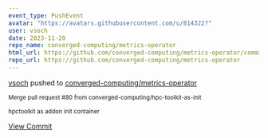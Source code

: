 ```yaml
---
event_type: PushEvent
avatar: "https://avatars.githubusercontent.com/u/814322?"
user: vsoch
date: 2023-11-20
repo_name: converged-computing/metrics-operator
html_url: https://github.com/converged-computing/metrics-operator/commit/11e6f57a795621675cabaf0e57308ecbcdb45e6f
repo_url: https://github.com/converged-computing/metrics-operator
---
```


<a href='https://github.com/vsoch' target='_blank'>vsoch</a> pushed to <a href='https://github.com/converged-computing/metrics-operator' target='_blank'>converged-computing/metrics-operator</a>

<small>Merge pull request #80 from converged-computing/hpc-toolkit-as-init

hpctoolkit as addon init container</small>

<a href='https://github.com/converged-computing/metrics-operator/commit/11e6f57a795621675cabaf0e57308ecbcdb45e6f' target='_blank'>View Commit</a>